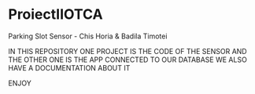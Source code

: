 # ProiectIIOTCA
Parking Slot Sensor - Chis Horia &amp; Badila Timotei

IN THIS REPOSITORY ONE PROJECT IS THE CODE OF THE SENSOR AND THE OTHER ONE IS THE APP CONNECTED TO OUR DATABASE
WE ALSO HAVE A DOCUMENTATION ABOUT IT

ENJOY
